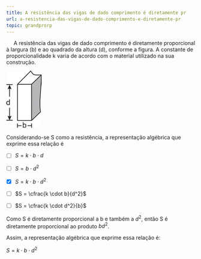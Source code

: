 ```yaml
---
title: A resistência das vigas de dado comprimento é diretamente pr
url: a-resistencia-das-vigas-de-dado-comprimento-e-diretamente-pr
topic: grandprorp
---
```



     A resistência das vigas de dado comprimento é diretamente proporcional à largura (b) e ao quadrado da altura (d), conforme a figura. A constante de proporcionalidade k varia de acordo com o material utilizado na sua construção.

![](1cf9b063-8a17-01fa-88ca-ef4bd6bc8b6f.png)

Considerando-se S como a resistência, a representação algébrica que exprime essa relação é



- [ ] $S = k \cdot b \cdot d$
- [ ] $S = b \cdot d^2$
- [x] $S = k \cdot b \cdot d^2$
- [ ] $S = \cfrac{k \cdot b}{d^2}$
- [ ] $S = \cfrac{k \cdot d^2}{b}$


Como S é diretamente proporcional a b e também a $d^2$, então S é diretamente proporcional ao produto $bd^2$.

Assim, a representação algébrica que exprime essa relação é:

$S = k \cdot b \cdot d^2$
